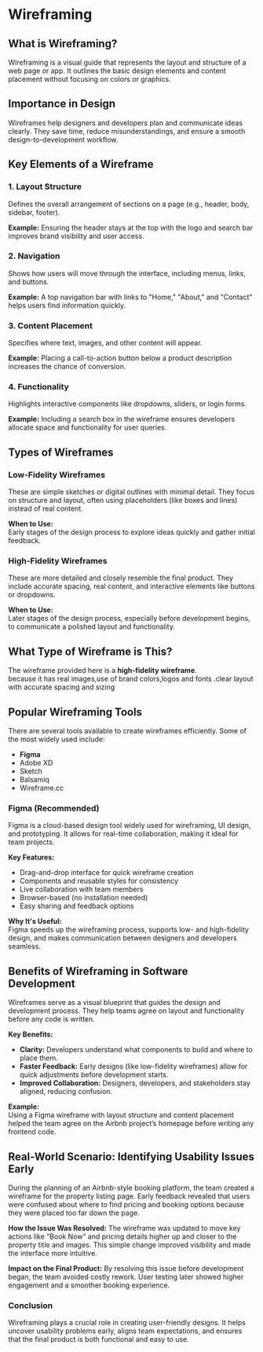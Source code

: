 

# Wireframing

## What is Wireframing?

Wireframing is a visual guide that represents the layout and structure of a web page or app. It outlines the basic design elements and content placement without focusing on colors or graphics.

## Importance in Design

Wireframes help designers and developers plan and communicate ideas clearly. They save time, reduce misunderstandings, and ensure a smooth design-to-development workflow.

## Key Elements of a Wireframe

### 1. Layout Structure
Defines the overall arrangement of sections on a page (e.g., header, body, sidebar, footer).

**Example:** Ensuring the header stays at the top with the logo and search bar improves brand visibility and user access.

### 2. Navigation
Shows how users will move through the interface, including menus, links, and buttons.

**Example:** A top navigation bar with links to "Home," "About," and "Contact" helps users find information quickly.

### 3. Content Placement
Specifies where text, images, and other content will appear.

**Example:** Placing a call-to-action button below a product description increases the chance of conversion.

### 4. Functionality
Highlights interactive components like dropdowns, sliders, or login forms.

**Example:** Including a search box in the wireframe ensures developers allocate space and functionality for user queries.


## Types of Wireframes

### Low-Fidelity Wireframes
These are simple sketches or digital outlines with minimal detail. They focus on structure and layout, often using placeholders (like boxes and lines) instead of real content.

**When to Use:**  
Early stages of the design process to explore ideas quickly and gather initial feedback.

### High-Fidelity Wireframes
These are more detailed and closely resemble the final product. They include accurate spacing, real content, and interactive elements like buttons or dropdowns.

**When to Use:**  
Later stages of the design process, especially before development begins, to communicate a polished layout and functionality.

## What Type of Wireframe is This?

The wireframe provided here is a **high-fidelity wireframe**.  
because it has real images,use of brand colors,logos and fonts .clear layout with accurate spacing and sizing


## Popular Wireframing Tools

There are several tools available to create wireframes efficiently. Some of the most widely used include:

- **Figma**
- Adobe XD
- Sketch
- Balsamiq
- Wireframe.cc

### Figma (Recommended)

Figma is a cloud-based design tool widely used for wireframing, UI design, and prototyping. It allows for real-time collaboration, making it ideal for team projects.

**Key Features:**
- Drag-and-drop interface for quick wireframe creation
- Components and reusable styles for consistency
- Live collaboration with team members
- Browser-based (no installation needed)
- Easy sharing and feedback options

**Why It's Useful:**  
Figma speeds up the wireframing process, supports low- and high-fidelity design, and makes communication between designers and developers seamless.

## Benefits of Wireframing in Software Development

Wireframes serve as a visual blueprint that guides the design and development process. They help teams agree on layout and functionality before any code is written.

**Key Benefits:**
- **Clarity:** Developers understand what components to build and where to place them.
- **Faster Feedback:** Early designs (like low-fidelity wireframes) allow for quick adjustments before development starts.
- **Improved Collaboration:** Designers, developers, and stakeholders stay aligned, reducing confusion.

**Example:**  
Using a Figma wireframe with layout structure and content placement helped the team agree on the Airbnb project’s homepage before writing any frontend code.
## Real-World Scenario: Identifying Usability Issues Early

During the planning of an Airbnb-style booking platform, the team created a wireframe for the property listing page. Early feedback revealed that users were confused about where to find pricing and booking options because they were placed too far down the page.

**How the Issue Was Resolved:**
The wireframe was updated to move key actions like “Book Now” and pricing details higher up and closer to the property title and images. This simple change improved visibility and made the interface more intuitive.

**Impact on the Final Product:**
By resolving this issue before development began, the team avoided costly rework. User testing later showed higher engagement and a smoother booking experience.

### Conclusion

Wireframing plays a crucial role in creating user-friendly designs. It helps uncover usability problems early, aligns team expectations, and ensures that the final product is both functional and easy to use.
